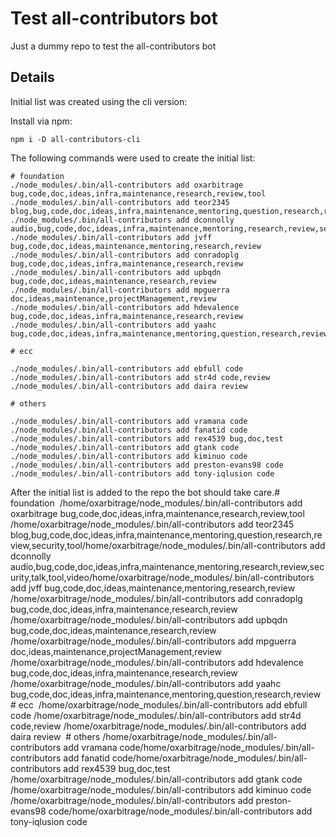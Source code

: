 # Test all-contributors bot

Just a dummy repo to test the all-contributors bot

## Details

Initial list was created using the cli version:

Install via npm:

```
npm i -D all-contributors-cli
```

The following commands were used to create the initial list:

```
# foundation
./node_modules/.bin/all-contributors add oxarbitrage bug,code,doc,ideas,infra,maintenance,research,review,tool
./node_modules/.bin/all-contributors add teor2345 blog,bug,code,doc,ideas,infra,maintenance,mentoring,question,research,review,security,tool
./node_modules/.bin/all-contributors add dconnolly audio,bug,code,doc,ideas,infra,maintenance,mentoring,research,review,security,talk,tool,video
./node_modules/.bin/all-contributors add jvff bug,code,doc,ideas,maintenance,mentoring,research,review
./node_modules/.bin/all-contributors add conradoplg bug,code,doc,ideas,infra,maintenance,research,review
./node_modules/.bin/all-contributors add upbqdn bug,code,doc,ideas,maintenance,research,review
./node_modules/.bin/all-contributors add mpguerra doc,ideas,maintenance,projectManagement,review
./node_modules/.bin/all-contributors add hdevalence bug,code,doc,ideas,infra,maintenance,research,review
./node_modules/.bin/all-contributors add yaahc bug,code,doc,ideas,infra,maintenance,mentoring,question,research,review
    
# ecc
    
./node_modules/.bin/all-contributors add ebfull code
./node_modules/.bin/all-contributors add str4d code,review
./node_modules/.bin/all-contributors add daira review
    
# others
    
./node_modules/.bin/all-contributors add vramana code
./node_modules/.bin/all-contributors add fanatid code
./node_modules/.bin/all-contributors add rex4539 bug,doc,test
./node_modules/.bin/all-contributors add gtank code
./node_modules/.bin/all-contributors add kiminuo code
./node_modules/.bin/all-contributors add preston-evans98 code
./node_modules/.bin/all-contributors add tony-iqlusion code
```

After the initial list is added to the repo the bot should take care.​​# foundation
​​
​​/home/oxarbitrage/node_modules/.bin/all-contributors add oxarbitrage bug,code,doc,ideas,infra,maintenance,research,review,tool
​​/home/oxarbitrage/node_modules/.bin/all-contributors add teor2345 blog,bug,code,doc,ideas,infra,maintenance,mentoring,question,research,review,security,tool
​​/home/oxarbitrage/node_modules/.bin/all-contributors add dconnolly audio,bug,code,doc,ideas,infra,maintenance,mentoring,research,review,security,talk,tool,video
​​/home/oxarbitrage/node_modules/.bin/all-contributors add jvff bug,code,doc,ideas,maintenance,mentoring,research,review
​​/home/oxarbitrage/node_modules/.bin/all-contributors add conradoplg bug,code,doc,ideas,infra,maintenance,research,review
​​/home/oxarbitrage/node_modules/.bin/all-contributors add upbqdn bug,code,doc,ideas,maintenance,research,review
​​/home/oxarbitrage/node_modules/.bin/all-contributors add mpguerra doc,ideas,maintenance,projectManagement,review
​​/home/oxarbitrage/node_modules/.bin/all-contributors add hdevalence bug,code,doc,ideas,infra,maintenance,research,review
​​/home/oxarbitrage/node_modules/.bin/all-contributors add yaahc bug,code,doc,ideas,infra,maintenance,mentoring,question,research,review
​​
​​# ecc
​​
​​/home/oxarbitrage/node_modules/.bin/all-contributors add ebfull code
​​/home/oxarbitrage/node_modules/.bin/all-contributors add str4d code,review
​​/home/oxarbitrage/node_modules/.bin/all-contributors add daira review
​​
​​# others
​​
​​/home/oxarbitrage/node_modules/.bin/all-contributors add vramana code
​​/home/oxarbitrage/node_modules/.bin/all-contributors add fanatid code
​​/home/oxarbitrage/node_modules/.bin/all-contributors add rex4539 bug,doc,test
​​/home/oxarbitrage/node_modules/.bin/all-contributors add gtank code
​​/home/oxarbitrage/node_modules/.bin/all-contributors add kiminuo code
​​/home/oxarbitrage/node_modules/.bin/all-contributors add preston-evans98 code
​​/home/oxarbitrage/node_modules/.bin/all-contributors add tony-iqlusion code
​​
​​
